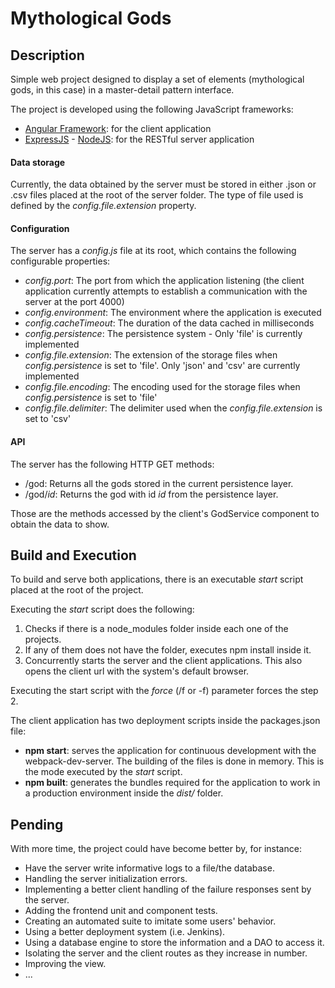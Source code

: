 # Mythological Gods

## Description

Simple web project designed to display a set of elements (mythological gods, in this case) in a master-detail pattern interface. 

The project is developed using the following JavaScript frameworks:
  * [Angular Framework](https://angular.io/): for the client application
  * [ExpressJS](https://nodejs.org/en/) - [NodeJS](http://expressjs.com/): for the RESTful server application

#### Data storage

Currently, the data obtained by the server must be stored in either .json or .csv files placed at the root of the server folder. 
The type of file used is defined by the *config.file.extension* property.

#### Configuration

The server has a *config.js* file at its root, which contains the following configurable properties:
* *config.port*: The port from which the application listening (the client application currently attempts to establish a 
  communication with the server at the port 4000)
* *config.environment*: The environment where the application is executed    
* *config.cacheTimeout*: The duration of the data cached in milliseconds
* *config.persistence*: The persistence system - Only 'file' is currently implemented
* *config.file.extension*: The extension of the storage files when *config.persistence* is set to 'file'. Only 'json' and 'csv'
  are currently implemented
* *config.file.encoding*: The encoding used for the storage files when *config.persistence* is set to 'file'
* *config.file.delimiter*: The delimiter used when the *config.file.extension* is set to 'csv'

#### API

The server has the following HTTP GET methods:
* /god: Returns all the gods stored in the current persistence layer.
* /god/$id$: Returns the god with id $id$ from the persistence layer.

Those are the methods accessed by the client's GodService component to obtain the data to show.


## Build and Execution

To build and serve both applications, there is an executable *start* script placed at the root of the project.

Executing the *start* script does the following:
  1. Checks if there is a node_modules folder inside each one of the projects.
  2. If any of them does not have the folder, executes npm install inside it.
  3. Concurrently starts the server and the client applications. This also opens the client url with the system's default browser.
  
Executing the start script with the *force* (/f or -f) parameter forces the step 2.
  
The client application has two deployment scripts inside the packages.json file:
  * **npm start**: serves the application for continuous development with the webpack-dev-server. The building of 
  the files is done in memory. This is the mode executed by the *start* script.
  * **npm built**: generates the bundles required for the application to work in a production environment inside 
  the *dist/* folder.
  
  ## Pending
  
  With more time, the project could have become better by, for instance:
  * Have the server write informative logs to a file/the database.
  * Handling the server initialization errors.
  * Implementing a better client handling of the failure responses sent by the server.
  * Adding the frontend unit and component tests.
  * Creating an automated suite to imitate some users' behavior.
  * Using a better deployment system (i.e. Jenkins).
  * Using a database engine to store the information and a DAO to access it.
  * Isolating the server and the client routes as they increase in number.
  * Improving the view.
  * ...